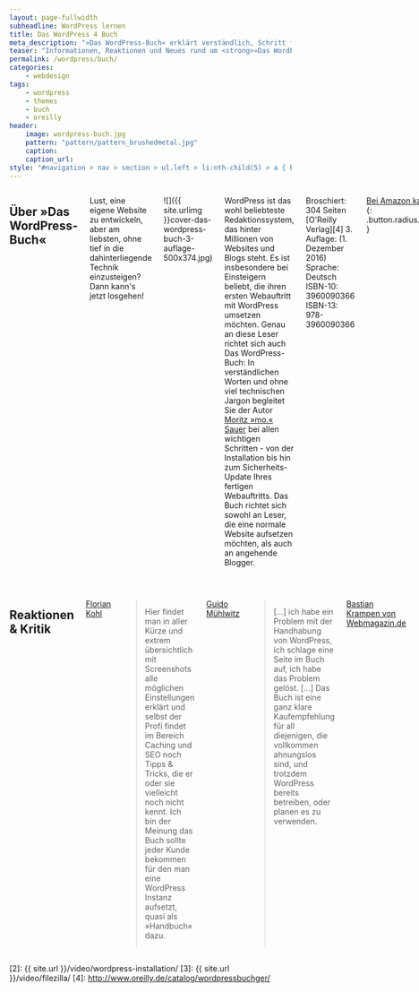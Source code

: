 ```yaml
---
layout: page-fullwidth
subheadline: WordPress lernen
title: Das WordPress 4 Buch
meta_description: "»Das WordPress-Buch« erklärt verständlich, Schritt für Schritt den Umgang mit WordPress. Diese Seite sammelt neue Videos, Reaktionen und Material zum Buch."
teaser: "Informationen, Reaktionen und Neues rund um <strong>»Das WordPress-Buch«</strong> von Moritz »mo.« Sauer mit Tipps, Tricks und Videoanleitungen."
permalink: /wordpress/buch/
categories:
    - webdesign
tags:
    - wordpress
    - themes
    - buch
    - oreilly
header:
    image: wordpress-buch.jpg
    pattern: "pattern/pattern_brushedmetal.jpg"
    caption:
    caption_url:
style: "#navigation > nav > section > ul.left > li:nth-child(5) > a { background: #82cbd0; color: #fff; }"
---
```

<div class="row">
<div class="medium-6 columns" markdown="1">

## Über »Das WordPress-Buch«

Lust, eine eigene Website zu entwickeln, aber am liebsten, ohne tief in die dahinterliegende Technik einzusteigen? Dann kann's jetzt losgehen!

![]({{ site.urlimg }}cover-das-wordpress-buch-3-auflage-500x374.jpg)

WordPress ist das wohl beliebteste Redaktionssystem, das hinter Millionen von Websites und Blogs steht. Es ist insbesondere bei Einsteigern beliebt, die ihren ersten Webauftritt mit WordPress umsetzen möchten. Genau an diese Leser richtet sich auch Das WordPress-Buch: In verständlichen Worten und ohne viel technischen Jargon begleitet Sie der Autor [Moritz »mo.« Sauer](http://moritz.sauer.io/) bei allen wichtigen Schritten - von der Installation bis hin zum Sicherheits-Update Ihres fertigen Webauftritts. Das Buch richtet sich sowohl an Leser, die eine normale Website aufsetzen möchten, als auch an angehende Blogger.

Broschiert: 304 Seiten  
[O'Reilly Verlag][4]
3. Auflage:  (1. Dezember 2016)  
Sprache: Deutsch  
ISBN-10: 3960090366  
ISBN-13: 978-3960090366  

[Bei Amazon kaufen »][1]
{: .button.radius.success }



## Videos: WordPress-Buch

<div class="flex-video"><iframe width="1280" height="720" src="https://www.youtube.com/embed/videoseries?list=PL_9q18jtRBgHVkshAZZLidZA8YHp8TsAX" frameborder="0" allowfullscreen></iframe></div><!-- /.flex-video -->

* [Installation: WordPress installieren Schritt für Schritt][2]
* [Dateien mit dem FTP-Programm FileZilla hochladen][3]



## Noch mehr über WordPress

* [Tipps, Tricks und Neues rund um WordPress]({{ site.url }}/wordpress/)
* [Hochwertige Auswahl an WordPress Themes]({{ site.url }}/wordpress/themes/)
* [Hilfreiche und professionelle WordPress Plugins]({{ site.url }}/wordpress/plugins/)
* [Website von O'Reilly zum Buch][4]




</div><!-- /.medium-6.columns -->
<div class="medium-6 columns" markdown="1">


## Reaktionen & Kritik

[Florian Kohl](http://floriankohl.de/buchrezension-wordpress-buch/)

> Hier findet man in aller Kürze und extrem übersichtlich mit Screenshots alle möglichen Einstellungen erklärt und selbst der Profi findet im Bereich Caching und SEO noch Tipps & Tricks, die er oder sie vielleicht noch nicht kennt. Ich bin der Meinung das Buch sollte jeder Kunde bekommen für den man eine WordPress Instanz aufsetzt, quasi als »Handbuch« dazu.

[Guido Mühlwitz](http://www.guido-muehlwitz.de/2013/08/wordpress-buch/)

> [...] ich habe ein Problem mit der Handhabung von WordPress, ich schlage eine Seite im Buch auf, ich habe das Problem gelöst. [...] Das Buch ist eine ganz klare Kaufempfehlung für all diejenigen, die vollkommen ahnungslos sind, und trotzdem WordPress bereits betreiben, oder planen es zu verwenden.

 [Bastian Krampen von Webmagazin.de](http://webmagazin.de/web/wordpress/Das-WordPress-Buch-166596)

> Das Kunststück, trotz der Kürze eine gelungene und hilfreiche Praxisanleitung zu liefern, gelingt. Das liegt vor allem an den hervorragenden Texten, die stets präzise formuliert sind und sich auf die Lösung der Fragestellung beschränken. [...] „Das WordPress-Buch“ ist eine hervorragende Einstiegslektüre für die Nutzung von WordPress. Das Buch ist kompakt und fundiert, konzentriert sich auf die wesentlichen Punkte und driftet zu keiner Zeit ab. 

[Coach im Netz](http://www.coach-im-netz.de/2013/09/das-wordpress-buch-von-moritz-mo-sauer-besprechung-und-verlosung/)

> In Kapitel zwölf stellte er eine tolle Auswahl für die unterschiedlichsten Bedürfnisse und Zielgruppen vor. Klasse!

Silke Brügel von Inspire PR

> Angefangen mit einer genauen Anleitung zur Installation und einer ersten Einführung in das Redaktionssystem geht das Buch Schritt für Schritt in die Tiefe. Besonders auffallend sind die detaillierten Graphiken und Bilder, die sich das ganze Buch über mit den reinen Textstellen abwechseln. [...] Für Neueinsteiger lesenswert – die übersichtliche Einführung zeigt den Weg zu einem erfolgreichen Internetauftritt mit WordPress.

 [Ines Meyrose von Meyrose.de](http://www.meyrose.de/2013/08/23/buchreview-das-wordpress-buch/)

> Moritz »mo.« Sauer ist es gelungen, ein wirkliches Einsteigerbuch zu schreiben, auf dem erst auf Seite 205 der erste HMTL-Code (mit Anleitung für Dummies) auftaucht. Bis dahin habe ich noch nicht mal das Wort Code wahr genommen.

 [Ulla Schmitz von Bloghandbuch.de](http://bloghandbuch.de/wordpress-buch/)

> Mit Moritz Sauer hat der Verlag den idealen Autor für den barrierefreien Zugang zur WordPress-Welt gefunden: Sauer beherrscht die Kunst der Reduktion und er erleichtert mit dem reichlichen Material in seinen eigenen Webprojekten den Zugriff auf weiterführende Ressourcen.

[Petra Wiemann von elementareslesen.wordpress.com](http://elementareslesen.wordpress.com/2013/08/16/moritz-mo-sauer-das-wordpress-buch/)

> Dieses Buch bietet eine ausgezeichnete Hilfestellung für das Arbeiten mit WordPress. Es ist klar gegliedert und sehr gut verständlich und richtet sich vor allem an Einsteiger für den Aufbau eines Blogs oder einer Website. Aber auch Anwender mit einer gewissen Erfahrung können von diesem Buch profitieren. 

[Ralph Günther von rgblog.de](http://www.rgblog.de/wordpress-buch-rezension/)

> »Das WordPress Buch« ist ein wichtiger und ausführlicher Ratgeber zu einem weltweit anerkannten und beliebten Redaktionssystem.  [...] Jedem, der mit WordPress zu tun hat, egal ob als Betreiber einer Website oder eines Blogs, ob im Business oder privat, ob als Light- oder Heavy-User, ob als Laie oder Profi: Ihm sei dieses Werk von Moritz Sauer wärmstens empfohlen.

Siegmar Gebele auf siegmargebele.com

> Diesmal keine Textkritik, sondern eine [Videorezension von Siegmar Gebele auf YouTube](http://www.youtube.com/watch?v=zgXE9V7eV08).



</div><!-- /.medium-6.columns -->
</div><!-- /.row -->


[1]: http://amzn.to/2in5gON
[2]: {{ site.url }}/video/wordpress-installation/
[3]: {{ site.url }}/video/filezilla/
[4]: http://www.oreilly.de/catalog/wordpressbuchger/

